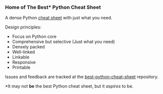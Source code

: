 ### Home of The Best* Python Cheat Sheet
A dense Python [cheat sheet](https://kieranholland.com/best-python-cheat-sheet/) with just what you need.

Design principles:
- Focus on Python core
- Comprehensive but selective (Just what you need)
- Densely packed
- Well-linked
- Linkable
- Responsive
- Printable

Issues and feedback are tracked at the [best-python-cheat-sheet](https://github.com/kieranholland/best-python-cheat-sheet) repository.

\*It may not **be** the best Python cheat sheet, but it *aspires* to be.
